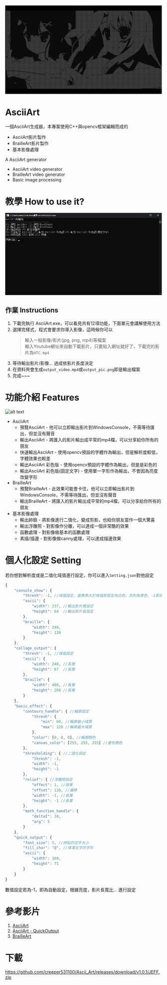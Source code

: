 ![alt text](https://github.com/creeper531100/Ascii_Art/blob/master/%E4%BB%8B%E7%B4%B9/title.png?raw=true)
# AsciiArt
一個AsciiArt生成器，本專案使用C++與opencv框架編輯而成的<br>
- AsciiArt影片製作<br>
- BrailleArt影片製作<br>
- 基本影像處理<br>

A AsciiArt generator<br>
- AsciiArt video generator
- BrailleArt video generator
- Basic image processing

# 教學 How to use it?
![alt text](https://github.com/creeper531100/Ascii_Art/blob/master/%E4%BB%8B%E7%B4%B9/main.png?raw=true)<br>
## 作業 Instructions
  1. 下載完執行 AsciiArt.exe，可以看見共有12項功能，下面單元會講解使用方法<br>
  2. 選擇完樣式，程式會要求你導入影像，這時候你可以<br>
      > 輸入一般影像/影片(jpg, png, mp4)等檔案<br>
      > 輸入Youtube網址來自動下載影片，只要貼入網址就好了，下載完的影片為`HTC.mp4`<br>
  3. 等待輸出影片/影像... 過成依影片長度決定
  4. 在資料夾會生成`output_video.mp4`或`output_pic.png`即是輸出檔案
  5. 完成~~~

# 功能介紹 Features
![alt text](https://github.com/creeper531100/Ascii_Art/blob/master/%E4%BB%8B%E7%B4%B9/colordef.png?raw=true)<br>
* AsciiArt
  * 預覽AsciiArt - 他可以立即輸出影片到WindowsConsole，不需等待匯出，但並沒有聲音
  * 輸出AsciiArt - 將匯入的影片輸出成平常的mp4檔，可以分享給你所有的朋友
  * 快速輸出AsciiArt - 使用opencv預設的字體作為輸出，但是解析度較低，字體效果也較差
  * 輸出AsciiArt 彩色版 - 使用opencv預設的字體作為輸出，但是是彩色的
  * 輸出AsciiArt 彩色版(固定文字) - 使用單一字形作為輸出，不會因為亮度改變字形
* BrailleArt
  * 預覽BrailleArt - 此效果可能會卡住，他可以立即輸出影片到WindowsConsole，不需等待匯出，但並沒有聲音
  * 輸出BrailleArt - 將匯入的影片輸出成平常的mp4檔，可以分享給你所有的朋友
* 基本影像處理 
  * 輸出帥臉 - 將影像進行二值化，變成剪影，也給你朋友當作一個大驚喜
  * 輸出浮雕照 - 對影像作分離，可以達成一個非常酷的效果
  * 函數處理 - 對影像做基本的函數處理
  * 素描/描邊 - 對影像做canny處理，可以達成描邊效果
# 個人化設定 Setting
若你想對解析度或是二值化域值進行設定，你可以進入`Setting.json`對他設定<br>
```javascript
{
	"console_show": {
		"thresh": -1, //域值設定，當像素大於域值即設定為白色，否則為黑色，-1即為自動
		"ascii": {
			"width": 237, //輸出影片寬設定
			"height": 64  //輸出影片長設定
		},
		"braille": {
			"width": 240,
			"height": 120
		}
	},
	"collage_output": {
		"thresh": -1, //域值設定
		"ascii": {
			"width": 240, //長寬
			"height": 67  //長寬
		},
		"braille": {
			"width": 480, //長寬
			"height": 268 //長寬
		}
	},
	"basic_effect": {
		"contours_handle": { //輪廓設定
			"thresh": {
				"min": 60, //輪廓最小域質
				"max": 120 //輪廓最大域質
			},
			"color": [0, 0, 0], //輪廓顏色
			"canvas_color": [255, 255, 255] //畫布顏色
		},
		"thresholding": { //二值化設定
			"thresh": -1,
			"width": -1,
			"height": -1
		},
		"relief": { //浮雕照設定
			"effect": 1, //效果
			"offset": 128, //偏移
			"width": -1, //長寬
			"height": -1 //長寬
		},
		"math_function_handle": {
			"deltaI": 10,
			"arg": 5
		}
	},
	"quick_output": {
		"font_size": 5, //拼貼的文字大小
		"fill_char": "@", //填滿文字的字形
		"ascii": {
			"width": 160,
			"height": 71
		}
	}
}
```
數值設定若為-1，即為自動設定，根據亮度，影片長寬比... 進行設定
# 參考影片
1. [AsciiArt](https://youtu.be/8WSQcTy1UYM)
2. [AsciiArt - QuickOutput](https://youtu.be/o5iKn05nuLc)
3. [BrailleArt](https://youtu.be/fds8-M9iK8I)

# 下載
https://github.com/creeper531100/Ascii_Art/releases/download/v1.0.1/JEFF.zip
